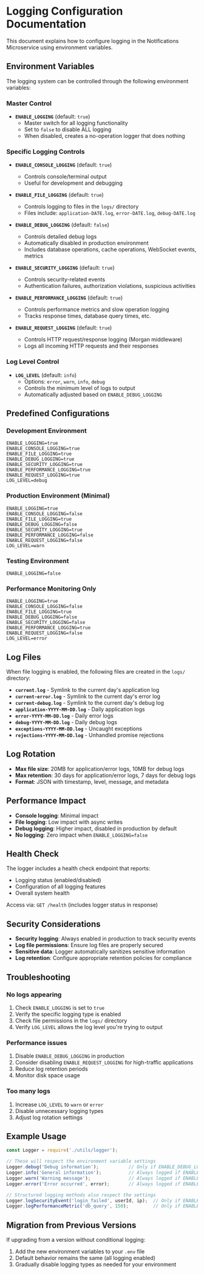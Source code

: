 # Logging Configuration Documentation

This document explains how to configure logging in the Notifications Microservice using environment variables.

## Environment Variables

The logging system can be controlled through the following environment variables:

### Master Control

- **`ENABLE_LOGGING`** (default: `true`)
  - Master switch for all logging functionality
  - Set to `false` to disable ALL logging
  - When disabled, creates a no-operation logger that does nothing

### Specific Logging Controls

- **`ENABLE_CONSOLE_LOGGING`** (default: `true`)
  - Controls console/terminal output
  - Useful for development and debugging

- **`ENABLE_FILE_LOGGING`** (default: `true`)
  - Controls logging to files in the `logs/` directory
  - Files include: `application-DATE.log`, `error-DATE.log`, `debug-DATE.log`

- **`ENABLE_DEBUG_LOGGING`** (default: `false`)
  - Controls detailed debug logs
  - Automatically disabled in production environment
  - Includes database operations, cache operations, WebSocket events, metrics

- **`ENABLE_SECURITY_LOGGING`** (default: `true`)
  - Controls security-related events
  - Authentication failures, authorization violations, suspicious activities

- **`ENABLE_PERFORMANCE_LOGGING`** (default: `true`)
  - Controls performance metrics and slow operation logging
  - Tracks response times, database query times, etc.

- **`ENABLE_REQUEST_LOGGING`** (default: `true`)
  - Controls HTTP request/response logging (Morgan middleware)
  - Logs all incoming HTTP requests and their responses

### Log Level Control

- **`LOG_LEVEL`** (default: `info`)
  - Options: `error`, `warn`, `info`, `debug`
  - Controls the minimum level of logs to output
  - Automatically adjusted based on `ENABLE_DEBUG_LOGGING`

## Predefined Configurations

### Development Environment
```env
ENABLE_LOGGING=true
ENABLE_CONSOLE_LOGGING=true
ENABLE_FILE_LOGGING=true
ENABLE_DEBUG_LOGGING=true
ENABLE_SECURITY_LOGGING=true
ENABLE_PERFORMANCE_LOGGING=true
ENABLE_REQUEST_LOGGING=true
LOG_LEVEL=debug
```

### Production Environment (Minimal)
```env
ENABLE_LOGGING=true
ENABLE_CONSOLE_LOGGING=false
ENABLE_FILE_LOGGING=true
ENABLE_DEBUG_LOGGING=false
ENABLE_SECURITY_LOGGING=true
ENABLE_PERFORMANCE_LOGGING=false
ENABLE_REQUEST_LOGGING=false
LOG_LEVEL=warn
```

### Testing Environment
```env
ENABLE_LOGGING=false
```

### Performance Monitoring Only
```env
ENABLE_LOGGING=true
ENABLE_CONSOLE_LOGGING=false
ENABLE_FILE_LOGGING=true
ENABLE_DEBUG_LOGGING=false
ENABLE_SECURITY_LOGGING=false
ENABLE_PERFORMANCE_LOGGING=true
ENABLE_REQUEST_LOGGING=false
LOG_LEVEL=error
```

## Log Files

When file logging is enabled, the following files are created in the `logs/` directory:

- **`current.log`** - Symlink to the current day's application log
- **`current-error.log`** - Symlink to the current day's error log
- **`current-debug.log`** - Symlink to the current day's debug log
- **`application-YYYY-MM-DD.log`** - Daily application logs
- **`error-YYYY-MM-DD.log`** - Daily error logs
- **`debug-YYYY-MM-DD.log`** - Daily debug logs
- **`exceptions-YYYY-MM-DD.log`** - Uncaught exceptions
- **`rejections-YYYY-MM-DD.log`** - Unhandled promise rejections

## Log Rotation

- **Max file size**: 20MB for application/error logs, 10MB for debug logs
- **Max retention**: 30 days for application/error logs, 7 days for debug logs
- **Format**: JSON with timestamp, level, message, and metadata

## Performance Impact

- **Console logging**: Minimal impact
- **File logging**: Low impact with async writes
- **Debug logging**: Higher impact, disabled in production by default
- **No logging**: Zero impact when `ENABLE_LOGGING=false`

## Health Check

The logger includes a health check endpoint that reports:
- Logging status (enabled/disabled)
- Configuration of all logging features
- Overall system health

Access via: `GET /health` (includes logger status in response)

## Security Considerations

- **Security logging**: Always enabled in production to track security events
- **Log file permissions**: Ensure log files are properly secured
- **Sensitive data**: Logger automatically sanitizes sensitive information
- **Log retention**: Configure appropriate retention policies for compliance

## Troubleshooting

### No logs appearing
1. Check `ENABLE_LOGGING` is set to `true`
2. Verify the specific logging type is enabled
3. Check file permissions in the `logs/` directory
4. Verify `LOG_LEVEL` allows the log level you're trying to output

### Performance issues
1. Disable `ENABLE_DEBUG_LOGGING` in production
2. Consider disabling `ENABLE_REQUEST_LOGGING` for high-traffic applications
3. Reduce log retention periods
4. Monitor disk space usage

### Too many logs
1. Increase `LOG_LEVEL` to `warn` or `error`
2. Disable unnecessary logging types
3. Adjust log rotation settings

## Example Usage

```javascript
const Logger = require('./utils/logger');

// These will respect the environment variable settings
Logger.debug('Debug information');           // Only if ENABLE_DEBUG_LOGGING=true
Logger.info('General information');          // Always logged if ENABLE_LOGGING=true
Logger.warn('Warning message');              // Always logged if ENABLE_LOGGING=true
Logger.error('Error occurred', error);       // Always logged if ENABLE_LOGGING=true

// Structured logging methods also respect the settings
Logger.logSecurityEvent('login_failed', userId, ip);  // Only if ENABLE_SECURITY_LOGGING=true
Logger.logPerformanceMetric('db_query', 150);         // Only if ENABLE_PERFORMANCE_LOGGING=true
```

## Migration from Previous Versions

If upgrading from a version without conditional logging:
1. Add the new environment variables to your `.env` file
2. Default behavior remains the same (all logging enabled)
3. Gradually disable logging types as needed for your environment
